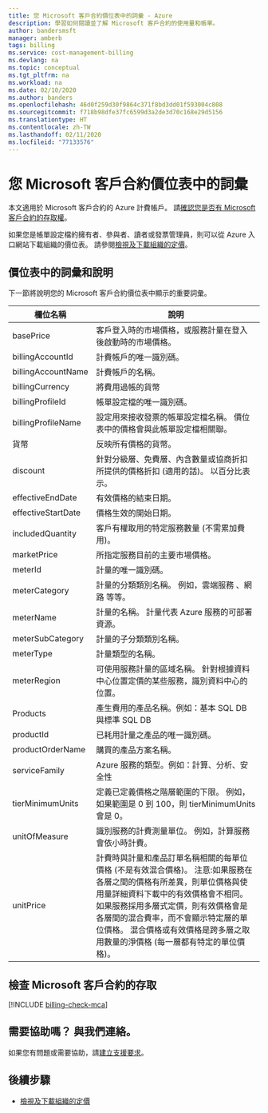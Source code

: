 ```yaml
---
title: 您 Microsoft 客戶合約價位表中的詞彙 - Azure
description: 學習如何閱讀並了解 Microsoft 客戶合約的使用量和帳單。
author: bandersmsft
manager: amberb
tags: billing
ms.service: cost-management-billing
ms.devlang: na
ms.topic: conceptual
ms.tgt_pltfrm: na
ms.workload: na
ms.date: 02/10/2020
ms.author: banders
ms.openlocfilehash: 46d0f259d30f9864c371f8bd3dd01f593004c808
ms.sourcegitcommit: f718b98dfe37fc6599d3a2de3d70c168e29d5156
ms.translationtype: HT
ms.contentlocale: zh-TW
ms.lasthandoff: 02/11/2020
ms.locfileid: "77133576"
---
```

# <a name="terms-in-your-microsoft-customer-agreement-price-sheet"></a>您 Microsoft 客戶合約價位表中的詞彙

本文適用於 Microsoft 客戶合約的 Azure 計費帳戶。 請[確認您是否有 Microsoft 客戶合約的存取權](#check-access-to-a-microsoft-customer-agreement)。

如果您是帳單設定檔的擁有者、參與者、讀者或發票管理員，則可以從 Azure 入口網站下載組織的價位表。 請參閱[檢視及下載組織的定價](ea-pricing.md)。

## <a name="terms-and-descriptions-in-your-price-sheet"></a>價位表中的詞彙和說明

下一節將說明您的 Microsoft 客戶合約價位表中顯示的重要詞彙。

| **欄位名稱**   | **說明**   |
| --- | --- |
| basePrice  | 客戶登入時的市場價格，或服務計量在登入後啟動時的市場價格。   |
| billingAccountId  | 計費帳戶的唯一識別碼。   |
| billingAccountName  | 計費帳戶的名稱。  |
| billingCurrency | 將費用過帳的貨幣 |
| billingProfileId  | 帳單設定檔的唯一識別碼。   |
| billingProfileName  | 設定用來接收發票的帳單設定檔名稱。 價位表中的價格會與此帳單設定檔相關聯。 |
| 貨幣 | 反映所有價格的貨幣。 |
| discount | 針對分級層、免費層、內含數量或協商折扣所提供的價格折扣 (適用的話)。 以百分比表示。 |
| effectiveEndDate  | 有效價格的結束日期。 |
| effectiveStartDate  | 價格生效的開始日期。 |
| includedQuantity | 客戶有權取用的特定服務數量 (不需累加費用)。 |
| marketPrice | 所指定服務目前的主要市場價格。 |
| meterId  | 計量的唯一識別碼。 |
| meterCategory  | 計量的分類類別名稱。 例如，雲端服務  、網路  等等。 |
| meterName  | 計量的名稱。 計量代表 Azure 服務的可部署資源。 |
| meterSubCategory  | 計量的子分類類別名稱。  |
| meterType  |  計量類型的名稱。 |
| meterRegion  | 可使用服務計量的區域名稱。 針對根據資料中心位置定價的某些服務，識別資料中心的位置。    |
| Products  | 產生費用的產品名稱。例如：基本 SQL DB 與標準 SQL DB  |
| productId  | 已耗用計量之產品的唯一識別碼。 |
| productOrderName  | 購買的產品方案名稱。 |
| serviceFamily  | Azure 服務的類型。例如：計算、分析、安全性 |
| tierMinimumUnits  | 定義已定義價格之階層範圍的下限。 例如，如果範圍是 0 到 100，則 tierMinimumUnits 會是 0。  |
| unitOfMeasure  | 識別服務的計費測量單位。 例如，計算服務會依小時計費。 |
| unitPrice  | 計費時與計量和產品訂單名稱相關的每單位價格 (不是有效混合價格)。  注意:如果服務在各層之間的價格有所差異，則單位價格與使用量詳細資料下載中的有效價格會不相同。  如果服務採用多層式定價，則有效價格會是各層間的混合費率，而不會顯示特定層的單位價格。 混合價格或有效價格是跨多層之取用數量的淨價格 (每一層都有特定的單位價格)。 |


## <a name="check-access-to-a-microsoft-customer-agreement"></a>檢查 Microsoft 客戶合約的存取
[!INCLUDE [billing-check-mca](../../../includes/billing-check-mca.md)]

## <a name="need-help-contact-us"></a>需要協助嗎？ 與我們連絡。

如果您有問題或需要協助，請[建立支援要求](https://go.microsoft.com/fwlink/?linkid=2083458)。

## <a name="next-steps"></a>後續步驟

- [檢視及下載組織的定價](ea-pricing.md)
